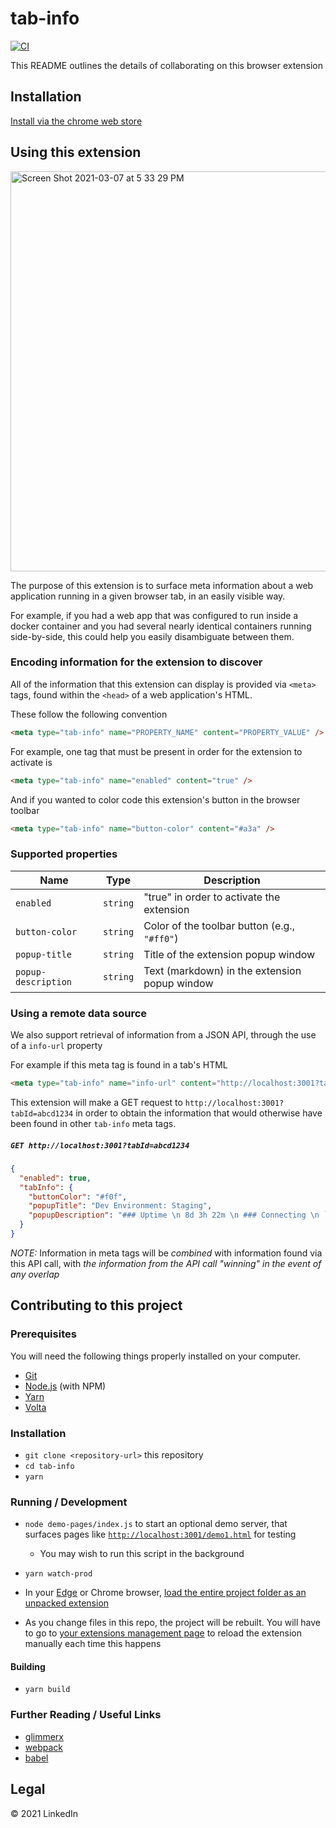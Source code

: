 # tab-info

[![CI](https://github.com/tab-info/tab-info-extension/actions/workflows/main.yml/badge.svg)](https://github.com/tab-info/tab-info-extension/actions/workflows/main.yml) 

This README outlines the details of collaborating on this browser extension

## Installation

[Install via the chrome web store](https://chrome.google.com/webstore/detail/tab-info/ilolpcmocmagkaenkclmbjpbnbplgofc)

## Using this extension

<img width="640" alt="Screen Shot 2021-03-07 at 5 33 29 PM" src="https://user-images.githubusercontent.com/558005/110265034-7ff82b80-7f6f-11eb-82a2-2a2f5ce1abe8.png">

The purpose of this extension is to surface meta information about
a web application running in a given browser tab, in an easily visible way.

For example, if you had a web app that was configured to run
inside a docker container and you had several nearly identical
containers running side-by-side, this could help you easily
disambiguate between them.

### Encoding information for the extension to discover

All of the information that this extension can display is provided
via `<meta>` tags, found within the `<head>` of a web application's HTML.

These follow the following convention

```html
<meta type="tab-info" name="PROPERTY_NAME" content="PROPERTY_VALUE" />
```

For example, one tag that must be present in order for the
extension to activate is

```html
<meta type="tab-info" name="enabled" content="true" />
```

And if you wanted to color code this extension's button in the
browser toolbar

```html
<meta type="tab-info" name="button-color" content="#a3a" />
```

### Supported properties

| Name                | Type     | Description                                   |
| ------------------- | -------- | --------------------------------------------  |
| `enabled`           | `string` | "true" in order to activate the extension     |
| `button-color`      | `string` | Color of the toolbar button (e.g., `"#ff0"`)  |
| `popup-title`       | `string` | Title of the extension popup window           |
| `popup-description` | `string` | Text (markdown) in the extension popup window |

### Using a remote data source

We also support retrieval of information from a JSON API, through the use of a `info-url` property

For example if this meta tag is found in a tab's HTML

```html
<meta type="tab-info" name="info-url" content="http://localhost:3001?tabId=abcd1234" />
```

This extension will make a GET request to `http://localhost:3001?tabId=abcd1234` in order to obtain the information that would otherwise have been found in other `tab-info` meta tags.

##### `GET http://localhost:3001?tabId=abcd1234`
```json
{
  "enabled": true,
  "tabInfo": {
    "buttonColor": "#f0f",
    "popupTitle": "Dev Environment: Staging",
    "popupDescription": "### Uptime \n 8d 3h 22m \n ### Connecting \n ```\nssh root@127.0.0.1\n``` \n"
  }
}

```


*NOTE:* Information in meta tags will be _combined_ with information found via this API call, with *the information from the API call "winning" in the event of any overlap*




## Contributing to this project

### Prerequisites

You will need the following things properly installed on your computer.

- [Git](https://git-scm.com/)
- [Node.js](https://nodejs.org/) (with NPM)
- [Yarn](https://yarnpkg.com/en/)
- [Volta](https://volta.sh/)

### Installation

- `git clone <repository-url>` this repository
- `cd tab-info`
- `yarn`

### Running / Development

- `node demo-pages/index.js` to start an optional demo server, that surfaces
  pages like [`http://localhost:3001/demo1.html`](http://localhost:3001/demo1.html)
  for testing

  - You may wish to run this script in the background

- `yarn watch-prod`

- In your [Edge](https://www.microsoft.com/en-us/edge) or Chrome browser,
  [load the entire project folder as an unpacked extension](https://docs.microsoft.com/en-us/microsoft-edge/extensions-chromium/getting-started/extension-sideloading)

- As you change files in this repo, the project will be rebuilt. You will have
  to go to [your extensions management page](chrome://extensions) to reload the
  extension manually each time this happens

#### Building

- `yarn build`

### Further Reading / Useful Links

- [glimmerx](http://github.com/glimmerjs/glimmer-experimental/)
- [webpack](https://webpack.js.org/)
- [babel](https://babeljs.io/docs/en/configuration)

## Legal

&copy; 2021 LinkedIn
